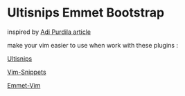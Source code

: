 # Ultisnips Emmet Bootstrap
inspired by [Adi Purdila article](http://webdesign.tutsplus.com/articles/build-bootstrap-in-minutes-using-emmet--webdesign-14585)

make your vim easier to use when work with these plugins :

[Ultisnips](https://github.com/sirver/ultisnips)

[Vim-Snippets](https://github.com/honza/vim-snippets)

[Emmet-Vim](https://github.com/mattn/emmet-vim)
